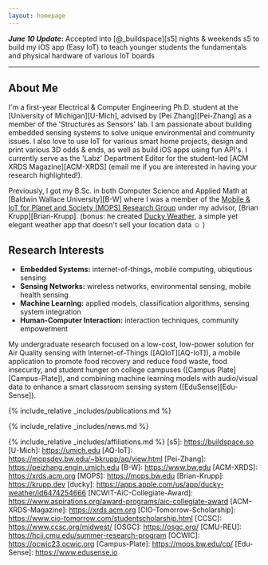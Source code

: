 ```yaml
---
layout: homepage
---
```


***June 10 Update*:** Accepted into [@_buildspace][s5] nights & weekends s5 to build my iOS app (Easy IoT) to teach younger students the fundamentals and physical hardware of various IoT boards

---
## About Me

I'm a first-year Electrical & Computer Engineering Ph.D. student at the [University of Michigan][U-Mich], advised by [Pei Zhang][Pei-Zhang] as a member of the 'Structures as Sensors' lab. I am passionate about building embedded sensing systems to solve unique environmental and community issues. I also love to use IoT for various smart home projects, design and print various 3D odds & ends, as well as build iOS apps using fun API's. I currently serve as the 'Labz' Department Editor for the student-led [ACM XRDS Magazine][ACM-XRDS] (email me if you are interested in having your research highlighted!).

Previously, I got my B.Sc. in both Computer Science and Applied Math at [Baldwin Wallace University][B-W] where I was a member of the [Mobile & IoT for Planet and Society (MOPS) Research Group](images/research/mops-archive.pdf) under my advisor, [Brian Krupp][Brian-Krupp]. (bonus: he created [Ducky Weather](ducky), a simple yet elegant weather app that doesn't sell your location data ☺ )

## Research Interests

- **Embedded Systems:** internet-of-things, mobile computing, ubiqutious sensing
- **Sensing Networks:** wireless networks, environmental sensing, mobile health sensing
- **Machine Learning:** applied models, classification algorithms, sensing system integration
- **Human-Computer Interaction:** interaction techniques, community empowerment

My undergraduate research focused on a low-cost, low-power solution for Air Quality sensing with Internet-of-Things ([AQIoT][AQ-IoT]), a mobile application to promote food recovery and reduce food waste, food insecurity, and student hunger on college campuses ([Campus Plate][Campus-Plate]), and combining machine learning models with audio/visual data to enhance a smart classroom sensing system ([EduSense][Edu-Sense]).



{% include_relative _includes/publications.md %}

{% include_relative _includes/news.md %}

{% include_relative _includes/affiliations.md %}
[s5]: https://buildspace.so
[U-Mich]: https://umich.edu
[AQ-IoT]: https://mopsdev.bw.edu/~bkrupp/aq/view.html
[Pei-Zhang]: https://peizhang.engin.umich.edu
[B-W]: https://www.bw.edu
[ACM-XRDS]: https://xrds.acm.org
[MOPS]: https://mops.bw.edu
[Brian-Krupp]: https://krupp.dev
[ducky]: https://apps.apple.com/us/app/ducky-weather/id6474254666
[NCWIT-AiC-Collegiate-Award]: https://www.aspirations.org/award-programs/aic-collegiate-award 
[ACM-XRDS-Magazine]: https://xrds.acm.org
[CIO-Tomorrow-Scholarship]: https://www.cio-tomorrow.com/studentscholarship.html
[CCSC]: https://www.ccsc.org/midwest/
[OSGC]: https://osgc.org/
[CMU-REU]: https://hcii.cmu.edu/summer-research-program
[OCWIC]: https://ocwic23.ocwic.org
[Campus-Plate]: https://mops.bw.edu/cp/
[Edu-Sense]: https://www.edusense.io
